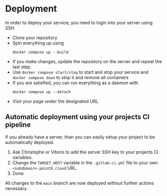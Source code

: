 # Deployment

In order to deploy your service, you need to login into your server using SSH.

* Clone your repository
* Spin everything up using
    ```
    docker compose up --build
    ```
* If you make changes, update the repository on the server and repeat the last step.
* Use `docker compose start/stop` to start and stop your service and `docker compose down` to stop it and remove all containers
* If you are satisfied, you can run everything as a daemon with
    ```
    docker compose up --detach
    ```
* Visit your page under the designated URL

## Automatic deployment using your projects CI pipeline

If you already have a server, than you can easily setup your project to be automatically deployed.

1. Ask Christophe or Vitorio to add the server SSH key to your projects CI variables.
2. Change the `TARGET_HOST` variable in the `.gitlab-ci.yml` file to your own `<subdomain>.point8.cloud` URL.
3. Done

All changes to the `main` branch are now deployed without further actions necessary.
